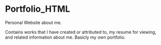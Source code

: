 Portfolio_HTML
==============

Personal Website about me.

Contains works that I have created or attributed to, my resume for viewing, and related information about me.
Basicly my own portfolio.
